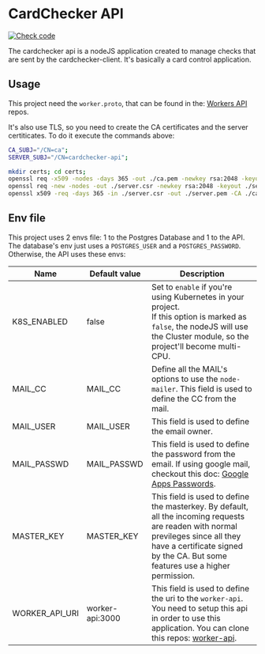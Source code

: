# CardChecker API
[![Check code](https://github.com/GSaiki26/cardchecker-api/actions/workflows/code.yaml/badge.svg)](https://github.com/GSaiki26/cardchecker-api/actions/workflows/code.yaml)

The cardchecker api is a nodeJS application created to manage checks that are sent by the cardchecker-client.
It's basically a card control application.

## Usage

This project need the `worker.proto`, that can be found in the:
[Workers API](https://github.com/GSaiki26/workers-api) repos.

It's also use TLS, so you need to create the CA certificates and the server certiticates.
To do it execute the commands above:

```sh
CA_SUBJ="/CN=ca";
SERVER_SUBJ="/CN=cardchecker-api";

mkdir certs; cd certs;
openssl req -x509 -nodes -days 365 -out ./ca.pem -newkey rsa:2048 -keyout ./ca.pem.key -subj "$CA_SUBJ";
openssl req -new -nodes -out ./server.csr -newkey rsa:2048 -keyout ./server.pem.key -subj "$SERVER_SUBJ";
openssl x509 -req -days 365 -in ./server.csr -out ./server.pem -CA ./ca.pem -CAkey ./ca.pem.key;
```

## Env file

This project uses 2 envs file: 1 to the Postgres Database and 1 to the API.
The database's env just uses a `POSTGRES_USER` and a `POSTGRES_PASSWORD`.
Otherwise, the API uses these envs:

| Name           | Default value   | Description                                                                                                                                                                                                        |
| -------------- | --------------- | ------------------------------------------------------------------------------------------------------------------------------------------------------------------------------------------------------------------ |
| K8S_ENABLED    | false           | Set to `enable` if you're using Kubernetes in your project.<br />If this option is marked as `false`, the nodeJS will use the Cluster module, so the project'll become multi-CPU.                              |
| MAIL_CC        | MAIL_CC         | Define all the MAIL's options to use the `node-mailer`. This field is used to define the CC from the mail.                                                                                                       |
| MAIL_USER      | MAIL_USER       | This field is used to define the email owner.                                                                                                                                                                      |
| MAIL_PASSWD    | MAIL_PASSWD     | This field is used to define the password from the email. If using google mail, checkout this doc: [Google Apps Passwords](https://support.google.com/accounts/answer/185833?hl=en).                                   |
| MASTER_KEY     | MASTER_KEY      | This field is used to define the masterkey. By default, all the incoming requests are readen with normal previleges since all they have a certificate signed by the CA. But some features use a higher permission. |
| WORKER_API_URI | worker-api:3000 | This field is used to define the uri to the `worker-api`. You need to setup this api in order to use this application. You can clone this repos: [worker-api](https://github.com/GSaiki26/worker-api).             |

